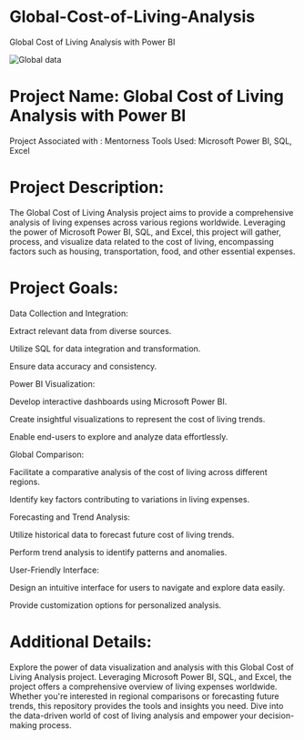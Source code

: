# Global-Cost-of-Living-Analysis
Global Cost of Living Analysis with Power BI

![Global data](https://github.com/Khushbooo123/Global-Cost-of-Living-Analysis/assets/52238176/5a1d707f-feba-4bf5-8767-feae95fa6859)

# Project Name: Global Cost of Living Analysis with Power BI

Project Associated with : Mentorness
Tools Used: Microsoft Power BI, SQL, Excel

# Project Description:

The Global Cost of Living Analysis project aims to provide a comprehensive analysis of living expenses across various regions worldwide. Leveraging the power of Microsoft Power BI, SQL, and Excel, this project will gather, process, and visualize data related to the cost of living, encompassing factors such as housing, transportation, food, and other essential expenses.

# Project Goals:

Data Collection and Integration:

Extract relevant data from diverse sources.

Utilize SQL for data integration and transformation.

Ensure data accuracy and consistency.

Power BI Visualization:

Develop interactive dashboards using Microsoft Power BI.

Create insightful visualizations to represent the cost of living trends.

Enable end-users to explore and analyze data effortlessly.

Global Comparison:

Facilitate a comparative analysis of the cost of living across different regions.

Identify key factors contributing to variations in living expenses.

Forecasting and Trend Analysis:

Utilize historical data to forecast future cost of living trends.

Perform trend analysis to identify patterns and anomalies.

User-Friendly Interface:

Design an intuitive interface for users to navigate and explore data easily.

Provide customization options for personalized analysis.

# Additional Details:

Explore the power of data visualization and analysis with this Global Cost of Living Analysis project. Leveraging Microsoft Power BI, SQL, and Excel, the project offers a comprehensive overview of living expenses worldwide. Whether you're interested in regional comparisons or forecasting future trends, this repository provides the tools and insights you need. Dive into the data-driven world of cost of living analysis and empower your decision-making process.




